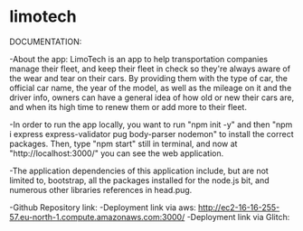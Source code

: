 # limotech
DOCUMENTATION: 


-About the app: LimoTech is an app to help transportation companies manage their fleet, and keep their fleet in check so they're always aware of the wear and tear on their cars. By providing them with the type of car, the official car name, the year of the model, as well as the mileage on it and the driver info, owners can have a general idea of how old or new their cars are, and when its high time to renew them or add more to their fleet.

-In order to run the app locally, you want to run "npm init -y" and then "npm i express express-validator pug body-parser nodemon" to install the correct packages. Then, type "npm start" still in terminal, and now at "http://localhost:3000/" you can see the web application.

-The application dependencies of this application include, but are not limited to, bootstrap, all the packages installed for the node.js bit, and numerous other libraries references in head.pug. 

-Github Repository link: 
-Deployment link via aws: http://ec2-16-16-255-57.eu-north-1.compute.amazonaws.com:3000/
-Deployment link via Glitch: 

